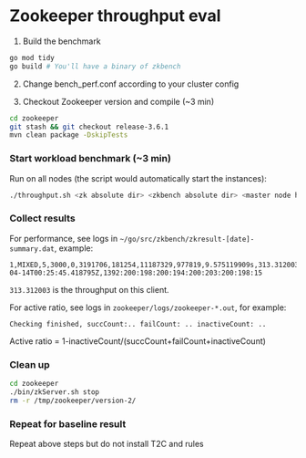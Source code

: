# Zookeeper throughput eval

1. Build the benchmark

```bash
go mod tidy
go build # You'll have a binary of zkbench
```

2. Change bench_perf.conf according to your cluster config

3.  Checkout Zookeeper version and compile (~3 min)

```bash
cd zookeeper
git stash && git checkout release-3.6.1
mvn clean package -DskipTests
```

### Start workload benchmark (~3 min)

Run on all nodes (the script would automatically start the instances):

```bash
./throughput.sh <zk absolute dir> <zkbench absolute dir> <master node hostname>
```

### Collect results

For performance, see logs in `~/go/src/zkbench/zkresult-[date]-summary.dat`, example:

```
1,MIXED,5,3000,0,3191706,181254,11187329,977819,9.575119909s,313.312003,2022-04-14T00:25:45.418795Z,1392:200:198:200:194:200:203:200:198:15
```

`313.312003` is the throughput on this client.

For active ratio, see logs in `zookeeper/logs/zookeeper-*.out`, for example:

```
Checking finished, succCount:.. failCount: .. inactiveCount: ..
```

Active ratio = 1-inactiveCount/(succCount+failCount+inactiveCount)

### Clean up

```bash
cd zookeeper
./bin/zkServer.sh stop
rm -r /tmp/zookeeper/version-2/
```

### Repeat for baseline result

Repeat above steps but do not install T2C and rules
